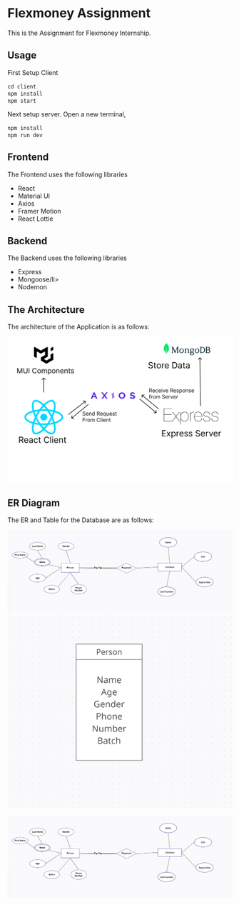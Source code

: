 # Flexmoney Assignment

This is the Assignment for Flexmoney Internship.

## Usage

First Setup Client

```
cd client
npm install
npm start
```

Next setup server. Open a new terminal,

```
npm install
npm run dev
```

## Frontend

The Frontend uses the following libraries

<ul>
<li>React</li>
<li>Material UI</li>
<li>Axios</li>
<li>Framer Motion</li>
<li>React Lottie</li>
</ul>

## Backend

The Backend uses the following libraries

<ul>
<li>Express</li>
<li>Mongoose/li>
<li>Nodemon</li>
</ul>

## The Architecture

The architecture of the Application is as follows:

<img src="Architecture.png" alt="Architecture">

## ER Diagram

The ER and Table for the Database are as follows:

<img src="ER_Diagram.png" alt="ER_Diagram">
<img src="Table.png" alt="Table">

![ER Diagram](./ER_Diagram.png)
